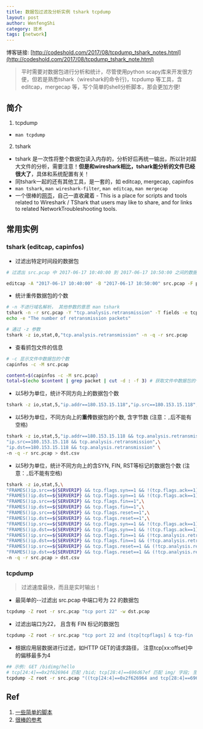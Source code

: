 ```yaml
---
title: 数据包过滤及分析实例 tshark tcpdump
layout: post
author: WenfengShi
category: 技术
tags: [network]
---
```


博客链接: [http://codeshold.com/2017/08/tcpdump_tshark_notes.html](http://codeshold.com/2017/08/tcpdump_tshark_note.html)

> 平时需要对数据包进行分析和统计，尽管使用python scapy库来开发很方便，但若是熟悉tshark（wireshark的命令行)，tcpdump 等工具，含editcap，mergecap 等，写个简单的shell分析脚本，那会更加方便!

## 简介
1. tcpdump
- `man tcpdump`

2. tshark
- tshark 是一次性将整个数据包读入内存的，分析好后再统一输出，所以针对超大文件的分析，需要注意！**但是和wireshark相比，tshark能分析的文件已经很大了**，具体和系统配置有关！
- 同tshark一起的还有其他工具，是一套的，如 editcap, mergecap, capinfos
- `man tshark`, `man wireshark-filter`, `man editcap`, `man mergecap`
- 一个很棒的[网页](https://wiki.wireshark.org/Tools)，自己一直收藏着
        - This is a place for scripts and tools related to Wireshark / TShark that users may like to share, and for links to related NetworkTroubleshooting tools.

## 常用实例

### tshark (editcap, capinfos)
- 过滤出特定时间段的数据包

```bash
# 过滤出 src.pcap 中 2017-06-17 10:40:00 到 2017-06-17 10:50:00 之间的数据包，其中 -F 参数表示文件格式，即 the file format of the output capture file！ 留意 pcapng 格式的数据包

editcap -A "2017-06-17 10:40:00" -B "2017-06-17 10:50:00" src.pcap -F pcap dst.pcap
```

- 统计重传数据包的个数

```bash
# -n 不进行域名解析， 其他参数的意思 man tshark
tshark -n -r src.pcap -Y "tcp.analysis.retransmission" -T fields -e tcp.stream | wc -l
echo -e "The number of retransmission packets"

# 通过 -z 参数
tshark -z io,stat,0,"tcp.analysis.retransmission" -n -q -r src.pcap
```

- 查看抓包文件的信息

```bash
# -c 显示文件中数据包的个数
capinfos -c -M src.pcap

content=$(capinfos -c -M src.pcap)
total=$(echo $content | grep packet | cut -d : -f 3) # 获取文件中数据包的个数
```

- 以5秒为单位，统计不同方向上的数据包个数

```bash
tshark -z io,stat,5,"ip.addr==180.153.15.118","ip.src==180.153.15.118","ip.dst==180.153.15.118" -n -q -r 1030_1038_8300.pcap > five_second.csv
```

- 以5秒为单位，不同方向上的**重传**数据包的个数, 含字节数 (注意：`,`后不能有空格)

```bash
tshark -z io,stat,5,"ip.addr==180.153.15.118 && tcp.analysis.retransmission",\
"ip.src==180.153.15.118 && tcp.analysis.retransmission",\
"ip.dst==180.153.15.118 && tcp.analysis.retransmission" \
-n -q -r src.pcap > dst.csv
```

- 以5秒为单位，统计不同方向上的含SYN, FIN, RST等标记的数据包个数 (注意：`,`后不能有空格)

```bash
tshark -z io,stat,5,\
"FRAMES()ip.src==${SERVERIP} && tcp.flags.syn==1 && !(tcp.flags.ack==1)",\
"FRAMES()ip.dst==${SERVERIP} && tcp.flags.syn==1 && !(tcp.flags.ack==1)",\
"FRAMES()ip.src==${SERVERIP} && tcp.flags.fin==1",\
"FRAMES()ip.dst==${SERVERIP} && tcp.flags.fin==1",\
"FRAMES()ip.src==${SERVERIP} && tcp.flags.reset==1",\
"FRAMES()ip.dst==${SERVERIP} && tcp.flags.reset==1",\
"FRAMES()ip.src==${SERVERIP} && tcp.flags.syn==1 && !(tcp.flags.ack==1) && (!tcp.analysis.retransmission)",\
"FRAMES()ip.dst==${SERVERIP} && tcp.flags.syn==1 && !(tcp.flags.ack==1) && (!tcp.analysis.retransmission)",\
"FRAMES()ip.src==${SERVERIP} && tcp.flags.fin==1 && (!tcp.analysis.retransmission)",\
"FRAMES()ip.dst==${SERVERIP} && tcp.flags.fin==1 && (!tcp.analysis.retransmission)",\
"FRAMES()ip.src==${SERVERIP} && tcp.flags.reset==1 && (!tcp.analysis.retransmission)",\
"FRAMES()ip.dst==${SERVERIP} && tcp.flags.reset==1 && (!tcp.analysis.retransmission)" \
-n -q -r src.pcap > dst.csv
```

### tcpdump
> 过滤速度最快，而且是实时输出！

- 最简单的--过滤出 src.pcap 中端口号为 22 的数据包

```bash
tcpdump -Z root -r src.pcap "tcp port 22" -w dst.pcap
```
- 过滤出端口为22， 且含有 FIN 标记的数据包

```bash
tcpdump -Z root -r src.pcap "tcp port 22 and (tcp[tcpflags] & tcp-fin != 0)" -w dst.pcap
```
- 根据应用层数据进行过滤，如HTTP GET的请求路径， 注意tcp[xx:offset]中的偏移最多为4

```bash
## 示例: GET /bidimg/hello
# tcp[24:4]==0x2f626964 匹配 /bid; tcp[28:4]==696d67ef 匹配 img/ 字段; 至于GET字段的匹配，可以自己去尝试！
tcpdump -Z root -r src.pcap "((tcp[24:4]==0x2f626964 and tcp[28:4]==696d67ef) and dst port 80)" -w dst.pcap
```

## Ref
1. [一些简单的脚本](https://github.com/wenfengshi/GPAgent/tree/master/agent/script)
2. [很棒的参考](https://wiki.wireshark.org/Tools)

